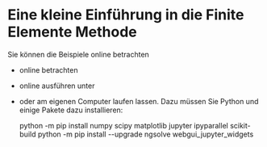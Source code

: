 # Eine kleine Einführung in die Finite Elemente Methode


Sie können die Beispiele online betrachten

* online betrachten
* online ausführen unter


* oder am eigenen Computer laufen lassen. Dazu müssen Sie Python und einige Pakete dazu installieren:

    python -m pip install numpy scipy matplotlib jupyter ipyparallel scikit-build
    python -m pip install --upgrade ngsolve webgui_jupyter_widgets







